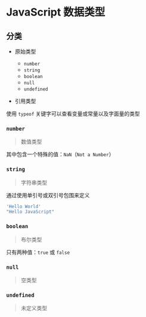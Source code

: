 # JavaScript 数据类型

## 分类

- 原始类型
    - `number`
    - `string`
    - `boolean`
    - `null`
    - `undefined`

- 引用类型

使用 `typeof` 关键字可以查看变量或常量以及字面量的类型

### `number`

> 数值类型

其中包含一个特殊的值：`NaN`（`Not a Number`）

### `string`

> 字符串类型

通过使用单引号或双引号包围来定义

```javascript
'Hello World'
"Hello JavaScript"
```

### `boolean`

> 布尔类型

只有两种值：`true` 或 `false`

### `null`

> 空类型

### `undefined`

> 未定义类型